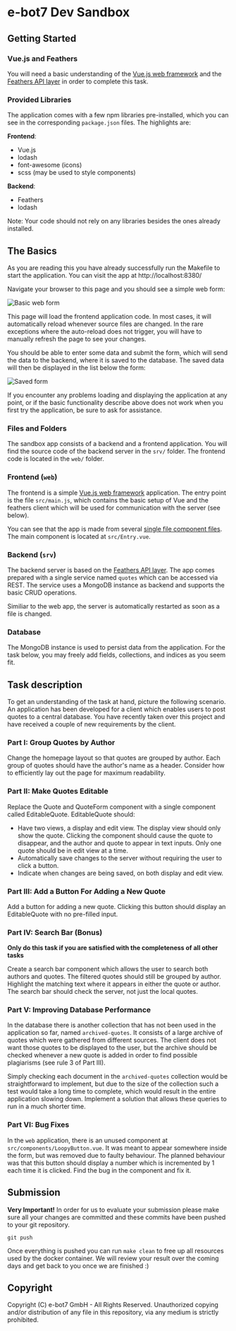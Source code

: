 # e-bot7 Dev Sandbox

## Getting Started

### Vue.js and Feathers

You will need a basic understanding of the [Vue.js web framework](https://vuejs.org/) and the [Feathers API layer](https://feathersjs.com/) in order to complete this task.

### Provided Libraries

The application comes with a few npm libraries pre-installed, which you can see in the corresponding `package.json` files. The highlights are:

**Frontend**:

* Vue.js
* lodash
* font-awesome (icons)
* scss (may be used to style components)

**Backend**:

* Feathers
* lodash

Note: Your code should not rely on any libraries besides the ones already installed.


## The Basics

As you are reading this you have already successfully run the Makefile to start the application. You can visit the app at http://localhost:8380/ 

Navigate your browser to this page and you should see a simple web form:

![Basic web form](images/basic-web-form.png)

This page will load the frontend application code. In most cases, it will automatically reload whenever source files are changed. In the rare exceptions where the auto-reload does not trigger, you will have to manually refresh the page to see your changes.

You should be able to enter some data and submit the form, which will send the data to the backend, where it is saved to the database. The saved data will then be displayed in the list below the form:

![Saved form](images/saved-form.png)

If you encounter any problems loading and displaying the application at any point, or if the basic functionality describe above does not work when you first try the application, be sure to ask for assistance.


### Files and Folders

The sandbox app consists of a backend and a frontend application. You will find the source code of the backend server in the `srv/` folder. The frontend code is located in the `web/` folder.


### Frontend (`web`)

The frontend is a simple [Vue.js web framework](https://vuejs.org/) application. The entry point is the file `src/main.js`, which contains the basic setup of Vue and the feathers client which will be used for communication with the server (see below).

You can see that the app is made from several [single file component files](https://vuejs.org/v2/guide/single-file-components.html). The main component is located at `src/Entry.vue`.

### Backend (`srv`)

The backend server is based on the [Feathers API layer](https://feathersjs.com/). The app comes prepared with a single service named `quotes` which can be accessed via REST. The service uses a MongoDB instance as backend and supports the basic CRUD operations.

Similiar to the web app, the server is automatically restarted as soon as a file is changed.


### Database

The MongoDB instance is used to persist data from the application. For the task below, you may freely add fields, collections, and indices as you seem fit.


## Task description

To get an understanding of the task at hand, picture the following scenario. An application has been developed for a client which enables users to post quotes to a central database. You have recently taken over this project and have received a couple of new requirements by the client.


### Part I: Group Quotes by Author

Change the homepage layout so that quotes are grouped by author. Each group of quotes should have the author's name as a header. Consider how to efficiently lay out the page for maximum readability.

### Part II: Make Quotes Editable

Replace the Quote and QuoteForm component with a single component called EditableQuote. EditableQuote should:

  * Have two views, a display and edit view. The display view should only show the quote. Clicking the component should cause the quote to disappear, and the author and quote to appear in text inputs. Only one quote should be in edit view at a time.
  * Automatically save changes to the server without requiring the user to click a button.
  * Indicate when changes are being saved, on both display and edit view.

### Part III: Add a Button For Adding a New Quote

Add a button for adding a new quote. Clicking this button should display an EditableQuote with no pre-filled input.

### Part IV: Search Bar (Bonus)

**Only do this task if you are satisfied with the completeness of all other tasks**

Create a search bar component which allows the user to search both authors and quotes. The filtered quotes should still be grouped by author. Highlight the matching text where it appears in either the quote or author. The search bar should check the server, not just the local quotes.

### Part V: Improving Database Performance

In the database there is another collection that has not been used in the application so far, named `archived-quotes`. It consists of a large archive of quotes which were gathered from different sources. The client does not want those quotes to be displayed to the user, but the archive should be checked whenever a new quote is added in order to find possible plagiarisms (see rule 3 of Part III).

Simply checking each document in the `archived-quotes` collection would be straightforward to implement, but due to the size of the collection such a test would take a long time to complete, which would result in the entire application slowing down. Implement a solution that allows these queries to run in a much shorter time.

### Part VI: Bug Fixes

In the `web` application, there is an unused component at `src/components/LoopyButton.vue`. It was meant to appear somewhere inside the form, but was removed due to faulty behaviour. The planned behaviour was that this button should display a number which is incremented by 1 each time it is clicked. Find the bug in the component and fix it.

## Submission

**Very Important!** In order for us to evaluate your submission please make sure all your changes are committed and these commits have been pushed to your git repository. 
```
git push
```
Once everything is pushed you can run `make clean` to free up all resources used by the docker container. We will review your result over the coming days and get back to you once we are finished :)

## Copyright

Copyright (C) e-bot7 GmbH - All Rights Reserved. Unauthorized copying and/or distribution of any file in this repository, via any medium is strictly prohibited.

